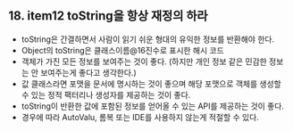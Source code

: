 ## 18. item12 toString을 항상 재정의 하라

- toString은 간결하면서 사람이 읽기 쉬운 형대의 유익한 정보를 반환해야 한다.
- Object의 toString은 클래스이름@16진수로 표시한 해시 코드
- 객체가 가진 모든 정보를 보여주는 것이 좋다. (하지만 개인 정보 같은 민감한 정보는 안 보여주는게 좋다고 생각한다.)
- 값 클래스라면 포맷을 문서에 명시하는 것이 좋으며 해당 포맷으로 객체를 생성할 수 있는 정적 팩터리나 생성자를 제공하는 것이 좋다.
- toString이 반환한 값에 포함된 정보를 얻어올 수 있는 API를 제공하는 것이 좋다.
- 경우에 따라 AutoValu, 롬복 또는 IDE를 사용하지 않는게 적절할 수 있다.


